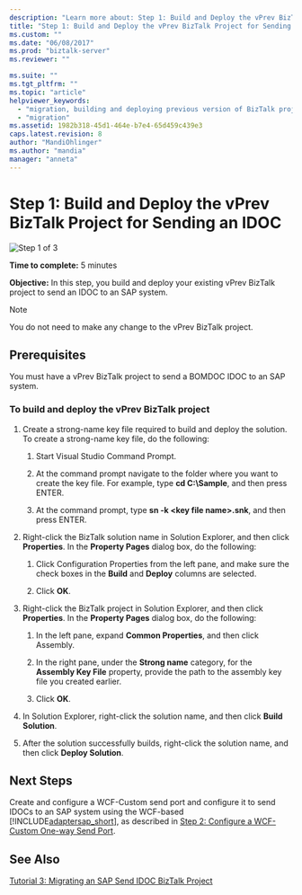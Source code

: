 ```yaml
---
description: "Learn more about: Step 1: Build and Deploy the vPrev BizTalk Project for Sending an IDOC"
title: "Step 1: Build and Deploy the vPrev BizTalk Project for Sending an IDOC | Microsoft Docs"
ms.custom: ""
ms.date: "06/08/2017"
ms.prod: "biztalk-server"
ms.reviewer: ""

ms.suite: ""
ms.tgt_pltfrm: ""
ms.topic: "article"
helpviewer_keywords: 
  - "migration, building and deploying previous version of BizTalk project for sending an IDOC"
  - "migration"
ms.assetid: 1982b318-45d1-464e-b7e4-65d459c439e3
caps.latest.revision: 8
author: "MandiOhlinger"
ms.author: "mandia"
manager: "anneta"
---
```

# Step 1: Build and Deploy the vPrev BizTalk Project for Sending an IDOC
![Step 1 of 3](../../adapters-and-accelerators/adapter-oracle-database/media/step-1of3.gif "Step_1of3")  
  
 **Time to complete:** 5 minutes  
  
 **Objective:** In this step, you build and deploy your existing vPrev BizTalk project to send an IDOC to an SAP system.  
  
> [!NOTE]
>  You do not need to make any change to the vPrev BizTalk project.  
  
## Prerequisites  
 You must have a vPrev BizTalk project to send a BOMDOC IDOC to an SAP system.  
  
### To build and deploy the vPrev BizTalk project  
  
1.  Create a strong-name key file required to build and deploy the solution. To create a strong-name key file, do the following:  
  
    1.  Start Visual Studio Command Prompt.  
  
    2.  At the command prompt navigate to the folder where you want to create the key file. For example, type **cd C:\Sample**, and then press ENTER.  
  
    3.  At the command prompt, type **sn -k \<key file name>.snk**, and then press ENTER.  
  
2.  Right-click the BizTalk solution name in Solution Explorer, and then click **Properties**. In the **Property Pages** dialog box, do the following:  
  
    1.  Click Configuration Properties from the left pane, and make sure the check boxes in the **Build** and **Deploy** columns are selected.  
  
    2.  Click **OK**.  
  
3.  Right-click the BizTalk project in Solution Explorer, and then click **Properties**. In the **Property Pages** dialog box, do the following:  
  
    1.  In the left pane, expand **Common Properties**, and then click Assembly.  
  
    2.  In the right pane, under the **Strong name** category, for the **Assembly Key File** property, provide the path to the assembly key file you created earlier.  
  
    3.  Click **OK**.  
  
4.  In Solution Explorer, right-click the solution name, and then click **Build Solution**.  
  
5.  After the solution successfully builds, right-click the solution name, and then click **Deploy Solution**.  
  
## Next Steps  
 Create and configure a WCF-Custom send port and configure it to send IDOCs to an SAP system using the WCF-based [!INCLUDE[adaptersap_short](../../includes/adaptersap-short-md.md)], as described in [Step 2: Configure a WCF-Custom One-way Send Port](../../adapters-and-accelerators/adapter-sap/step-2-configure-a-wcf-custom-one-way-send-port.md).  
  
## See Also  
 [Tutorial 3: Migrating an SAP Send IDOC BizTalk Project](../../adapters-and-accelerators/adapter-sap/tutorial-3-migrating-an-sap-send-idoc-biztalk-project.md)
